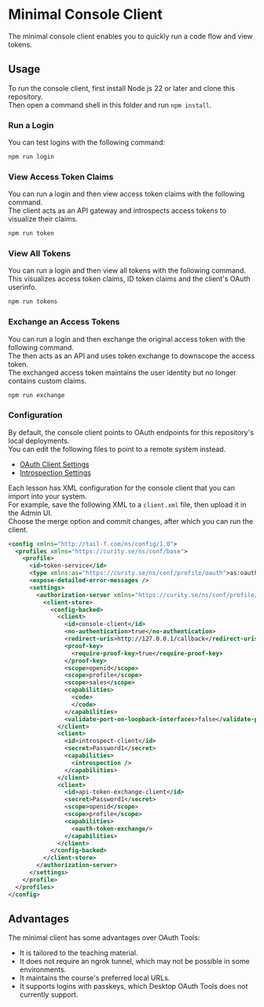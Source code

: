 # Minimal Console Client

The minimal console client enables you to quickly run a code flow and view tokens.

## Usage

To run the console client, first install Node.js 22 or later and clone this repository.\
Then open a command shell in this folder and run `npm install`.

### Run a Login

You can test logins with the following command:

```bash
npm run login
```

### View Access Token Claims

You can run a login and then view access token claims with the following command.\
The client acts as an API gateway and introspects access tokens to visualize their claims.

```bash
npm run token
```

### View All Tokens

You can run a login and then view all tokens with the following command.\
This visualizes access token claims, ID token claims and the client's OAuth userinfo.

```bash
npm run tokens
```

### Exchange an Access Tokens

You can run a login and then exchange the original access token with the following command.\
The then acts as an API and uses token exchange to downscope the access token.\
The exchanged access token maintains the user identity but no longer contains custom claims.

```bash
npm run exchange
```

### Configuration

By default, the console client points to OAuth endpoints for this repository's local deployments.\
You can edit the following files to point to a remote system instead.

- [OAuth Client Settings](src/security/oauthClient.ts)
- [Introspection Settings](src/security/introspectClient.ts)

Each lesson has XML configuration for the console client that you can import into your system.\
For example, save the following XML to a `client.xml` file, then upload it in the Admin UI.\
Choose the merge option and commit changes, after which you can run the client.

```xml
<config xmlns="http://tail-f.com/ns/config/1.0">
  <profiles xmlns="https://curity.se/ns/conf/base">
    <profile>
      <id>token-service</id>
      <type xmlns:as="https://curity.se/ns/conf/profile/oauth">as:oauth-service</type>
      <expose-detailed-error-messages />
      <settings>
        <authorization-server xmlns="https://curity.se/ns/conf/profile/oauth">
          <client-store>
            <config-backed>
              <client>
                <id>console-client</id>
                <no-authentication>true</no-authentication>
                <redirect-uris>http://127.0.0.1/callback</redirect-uris>
                <proof-key>
                  <require-proof-key>true</require-proof-key>
                </proof-key>
                <scope>openid</scope>
                <scope>profile</scope>
                <scope>sales</scope>
                <capabilities>
                  <code>
                  </code>
                </capabilities>
                <validate-port-on-loopback-interfaces>false</validate-port-on-loopback-interfaces>
              </client>
              <client>
                <id>introspect-client</id>
                <secret>Password1</secret>
                <capabilities>
                  <introspection />
                </capabilities>
              </client>
              <client>
                <id>api-token-exchange-client</id>
                <secret>Password1</secret>
                <scope>openid</scope>
                <scope>profile</scope>
                <capabilities>
                  <oauth-token-exchange/>
                </capabilities>
              </client>
            </config-backed>
          </client-store>
        </authorization-server>
      </settings>
    </profile>
  </profiles>
</config>
```

## Advantages

The minimal client has some advantages over OAuth Tools:

- It is tailored to the teaching material.
- It does not require an ngrok tunnel, which may not be possible in some environments.
- It maintains the course's preferred local URLs.
- It supports logins with passkeys, which Desktop OAuth Tools does not currently support.
